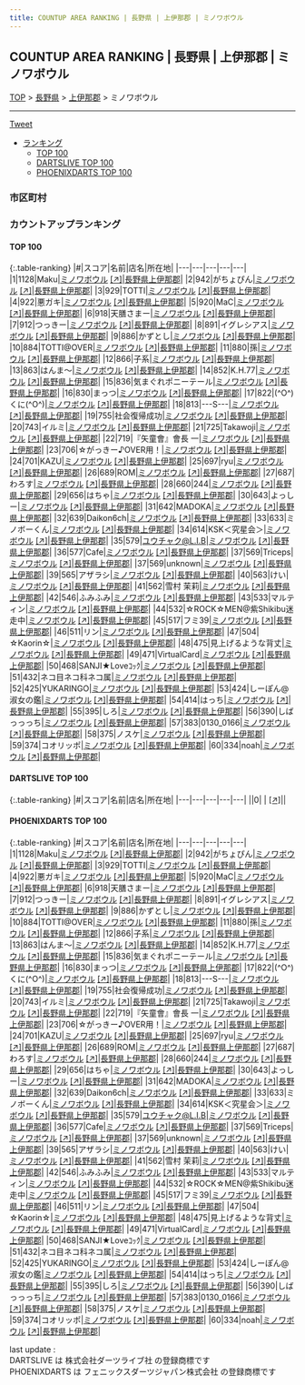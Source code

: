 ```yaml
---
title: COUNTUP AREA RANKING | 長野県 | 上伊那郡 | ミノワボウル
---
```

## COUNTUP AREA RANKING | 長野県 | 上伊那郡 | ミノワボウル

[TOP](/darts/rank/) > [長野県](/darts/rank/長野県/) > [上伊那郡](/darts/rank/長野県/上伊那郡/) > ミノワボウル

___

<a href="https://twitter.com/share?ref_src=twsrc%5Etfw" data-text="COUNTUP AREA RANKING | 長野県上伊那郡ミノワボウル" class="twitter-share-button" data-hashtags="DARTSLIVE,PHOENIXDARTS,darts,ダーツ" data-show-count="false">Tweet</a>

* [ランキング](#カウントアップランキング)
    * [TOP 100](#top-100)
    * [DARTSLIVE TOP 100](#dartslive-top-100)
    * [PHOENIXDARTS TOP 100](#phoenixdarts-top-100)

### 市区町村

<ul>

</ul>

### カウントアップランキング

#### TOP 100



{:.table-ranking}
|#|スコア|名前|店名|所在地|
|---|---|---|---|---|
|1|1128|<span class="rank-name-pd">Maku</span>|<a href="/darts/rank/shops/89566.html">ミノワボウル</a> <a href="https://vs.phoenixdarts.com/jp/shop/shopDetailInfo/s_89566?s_seq=89566">[↗]</a>|<a href="/darts/rank/長野県/上伊那郡">長野県上伊那郡</a>|
|2|942|<span class="rank-name-pd">がちょぴん</span>|<a href="/darts/rank/shops/89566.html">ミノワボウル</a> <a href="https://vs.phoenixdarts.com/jp/shop/shopDetailInfo/s_89566?s_seq=89566">[↗]</a>|<a href="/darts/rank/長野県/上伊那郡">長野県上伊那郡</a>|
|3|929|<span class="rank-name-pd">TOTTI</span>|<a href="/darts/rank/shops/89566.html">ミノワボウル</a> <a href="https://vs.phoenixdarts.com/jp/shop/shopDetailInfo/s_89566?s_seq=89566">[↗]</a>|<a href="/darts/rank/長野県/上伊那郡">長野県上伊那郡</a>|
|4|922|<span class="rank-name-pd">悪ガキ</span>|<a href="/darts/rank/shops/89566.html">ミノワボウル</a> <a href="https://vs.phoenixdarts.com/jp/shop/shopDetailInfo/s_89566?s_seq=89566">[↗]</a>|<a href="/darts/rank/長野県/上伊那郡">長野県上伊那郡</a>|
|5|920|<span class="rank-name-pd">MaC</span>|<a href="/darts/rank/shops/89566.html">ミノワボウル</a> <a href="https://vs.phoenixdarts.com/jp/shop/shopDetailInfo/s_89566?s_seq=89566">[↗]</a>|<a href="/darts/rank/長野県/上伊那郡">長野県上伊那郡</a>|
|6|918|<span class="rank-name-pd">天膳さまー</span>|<a href="/darts/rank/shops/89566.html">ミノワボウル</a> <a href="https://vs.phoenixdarts.com/jp/shop/shopDetailInfo/s_89566?s_seq=89566">[↗]</a>|<a href="/darts/rank/長野県/上伊那郡">長野県上伊那郡</a>|
|7|912|<span class="rank-name-pd">つっきー</span>|<a href="/darts/rank/shops/89566.html">ミノワボウル</a> <a href="https://vs.phoenixdarts.com/jp/shop/shopDetailInfo/s_89566?s_seq=89566">[↗]</a>|<a href="/darts/rank/長野県/上伊那郡">長野県上伊那郡</a>|
|8|891|<span class="rank-name-pd">イグレシアス</span>|<a href="/darts/rank/shops/89566.html">ミノワボウル</a> <a href="https://vs.phoenixdarts.com/jp/shop/shopDetailInfo/s_89566?s_seq=89566">[↗]</a>|<a href="/darts/rank/長野県/上伊那郡">長野県上伊那郡</a>|
|9|886|<span class="rank-name-pd">かずとし</span>|<a href="/darts/rank/shops/89566.html">ミノワボウル</a> <a href="https://vs.phoenixdarts.com/jp/shop/shopDetailInfo/s_89566?s_seq=89566">[↗]</a>|<a href="/darts/rank/長野県/上伊那郡">長野県上伊那郡</a>|
|10|884|<span class="rank-name-pd">TOTTI@OVER</span>|<a href="/darts/rank/shops/89566.html">ミノワボウル</a> <a href="https://vs.phoenixdarts.com/jp/shop/shopDetailInfo/s_89566?s_seq=89566">[↗]</a>|<a href="/darts/rank/長野県/上伊那郡">長野県上伊那郡</a>|
|11|880|<span class="rank-name-pd">孫</span>|<a href="/darts/rank/shops/89566.html">ミノワボウル</a> <a href="https://vs.phoenixdarts.com/jp/shop/shopDetailInfo/s_89566?s_seq=89566">[↗]</a>|<a href="/darts/rank/長野県/上伊那郡">長野県上伊那郡</a>|
|12|866|<span class="rank-name-pd">子系</span>|<a href="/darts/rank/shops/89566.html">ミノワボウル</a> <a href="https://vs.phoenixdarts.com/jp/shop/shopDetailInfo/s_89566?s_seq=89566">[↗]</a>|<a href="/darts/rank/長野県/上伊那郡">長野県上伊那郡</a>|
|13|863|<span class="rank-name-pd">はんま～</span>|<a href="/darts/rank/shops/89566.html">ミノワボウル</a> <a href="https://vs.phoenixdarts.com/jp/shop/shopDetailInfo/s_89566?s_seq=89566">[↗]</a>|<a href="/darts/rank/長野県/上伊那郡">長野県上伊那郡</a>|
|14|852|<span class="rank-name-pd">K.H.77</span>|<a href="/darts/rank/shops/89566.html">ミノワボウル</a> <a href="https://vs.phoenixdarts.com/jp/shop/shopDetailInfo/s_89566?s_seq=89566">[↗]</a>|<a href="/darts/rank/長野県/上伊那郡">長野県上伊那郡</a>|
|15|836|<span class="rank-name-pd">気まぐれポニーテール</span>|<a href="/darts/rank/shops/89566.html">ミノワボウル</a> <a href="https://vs.phoenixdarts.com/jp/shop/shopDetailInfo/s_89566?s_seq=89566">[↗]</a>|<a href="/darts/rank/長野県/上伊那郡">長野県上伊那郡</a>|
|16|830|<span class="rank-name-pd">まっつ</span>|<a href="/darts/rank/shops/89566.html">ミノワボウル</a> <a href="https://vs.phoenixdarts.com/jp/shop/shopDetailInfo/s_89566?s_seq=89566">[↗]</a>|<a href="/darts/rank/長野県/上伊那郡">長野県上伊那郡</a>|
|17|822|<span class="rank-name-pd">(^O^)くに(^O^)</span>|<a href="/darts/rank/shops/89566.html">ミノワボウル</a> <a href="https://vs.phoenixdarts.com/jp/shop/shopDetailInfo/s_89566?s_seq=89566">[↗]</a>|<a href="/darts/rank/長野県/上伊那郡">長野県上伊那郡</a>|
|18|813|<span class="rank-name-pd">---S---</span>|<a href="/darts/rank/shops/89566.html">ミノワボウル</a> <a href="https://vs.phoenixdarts.com/jp/shop/shopDetailInfo/s_89566?s_seq=89566">[↗]</a>|<a href="/darts/rank/長野県/上伊那郡">長野県上伊那郡</a>|
|19|755|<span class="rank-name-pd">社会復帰成功</span>|<a href="/darts/rank/shops/89566.html">ミノワボウル</a> <a href="https://vs.phoenixdarts.com/jp/shop/shopDetailInfo/s_89566?s_seq=89566">[↗]</a>|<a href="/darts/rank/長野県/上伊那郡">長野県上伊那郡</a>|
|20|743|<span class="rank-name-pd">イルミ</span>|<a href="/darts/rank/shops/89566.html">ミノワボウル</a> <a href="https://vs.phoenixdarts.com/jp/shop/shopDetailInfo/s_89566?s_seq=89566">[↗]</a>|<a href="/darts/rank/長野県/上伊那郡">長野県上伊那郡</a>|
|21|725|<span class="rank-name-pd">Takawoji</span>|<a href="/darts/rank/shops/89566.html">ミノワボウル</a> <a href="https://vs.phoenixdarts.com/jp/shop/shopDetailInfo/s_89566?s_seq=89566">[↗]</a>|<a href="/darts/rank/長野県/上伊那郡">長野県上伊那郡</a>|
|22|719|<span class="rank-name-pd">『矢童會』會長  一</span>|<a href="/darts/rank/shops/89566.html">ミノワボウル</a> <a href="https://vs.phoenixdarts.com/jp/shop/shopDetailInfo/s_89566?s_seq=89566">[↗]</a>|<a href="/darts/rank/長野県/上伊那郡">長野県上伊那郡</a>|
|23|706|<span class="rank-name-pd">☆がっきー♪OVER用！</span>|<a href="/darts/rank/shops/89566.html">ミノワボウル</a> <a href="https://vs.phoenixdarts.com/jp/shop/shopDetailInfo/s_89566?s_seq=89566">[↗]</a>|<a href="/darts/rank/長野県/上伊那郡">長野県上伊那郡</a>|
|24|701|<span class="rank-name-pd">KAZU</span>|<a href="/darts/rank/shops/89566.html">ミノワボウル</a> <a href="https://vs.phoenixdarts.com/jp/shop/shopDetailInfo/s_89566?s_seq=89566">[↗]</a>|<a href="/darts/rank/長野県/上伊那郡">長野県上伊那郡</a>|
|25|697|<span class="rank-name-pd">ryu</span>|<a href="/darts/rank/shops/89566.html">ミノワボウル</a> <a href="https://vs.phoenixdarts.com/jp/shop/shopDetailInfo/s_89566?s_seq=89566">[↗]</a>|<a href="/darts/rank/長野県/上伊那郡">長野県上伊那郡</a>|
|26|689|<span class="rank-name-pd">ROM</span>|<a href="/darts/rank/shops/89566.html">ミノワボウル</a> <a href="https://vs.phoenixdarts.com/jp/shop/shopDetailInfo/s_89566?s_seq=89566">[↗]</a>|<a href="/darts/rank/長野県/上伊那郡">長野県上伊那郡</a>|
|27|687|<span class="rank-name-pd">わろす</span>|<a href="/darts/rank/shops/89566.html">ミノワボウル</a> <a href="https://vs.phoenixdarts.com/jp/shop/shopDetailInfo/s_89566?s_seq=89566">[↗]</a>|<a href="/darts/rank/長野県/上伊那郡">長野県上伊那郡</a>|
|28|660|<span class="rank-name-pd">244</span>|<a href="/darts/rank/shops/89566.html">ミノワボウル</a> <a href="https://vs.phoenixdarts.com/jp/shop/shopDetailInfo/s_89566?s_seq=89566">[↗]</a>|<a href="/darts/rank/長野県/上伊那郡">長野県上伊那郡</a>|
|29|656|<span class="rank-name-pd">はちゃ</span>|<a href="/darts/rank/shops/89566.html">ミノワボウル</a> <a href="https://vs.phoenixdarts.com/jp/shop/shopDetailInfo/s_89566?s_seq=89566">[↗]</a>|<a href="/darts/rank/長野県/上伊那郡">長野県上伊那郡</a>|
|30|643|<span class="rank-name-pd">よっしー</span>|<a href="/darts/rank/shops/89566.html">ミノワボウル</a> <a href="https://vs.phoenixdarts.com/jp/shop/shopDetailInfo/s_89566?s_seq=89566">[↗]</a>|<a href="/darts/rank/長野県/上伊那郡">長野県上伊那郡</a>|
|31|642|<span class="rank-name-pd">MADOKA</span>|<a href="/darts/rank/shops/89566.html">ミノワボウル</a> <a href="https://vs.phoenixdarts.com/jp/shop/shopDetailInfo/s_89566?s_seq=89566">[↗]</a>|<a href="/darts/rank/長野県/上伊那郡">長野県上伊那郡</a>|
|32|639|<span class="rank-name-pd">Daikon6ch</span>|<a href="/darts/rank/shops/89566.html">ミノワボウル</a> <a href="https://vs.phoenixdarts.com/jp/shop/shopDetailInfo/s_89566?s_seq=89566">[↗]</a>|<a href="/darts/rank/長野県/上伊那郡">長野県上伊那郡</a>|
|33|633|<span class="rank-name-pd">ミノボーくん</span>|<a href="/darts/rank/shops/89566.html">ミノワボウル</a> <a href="https://vs.phoenixdarts.com/jp/shop/shopDetailInfo/s_89566?s_seq=89566">[↗]</a>|<a href="/darts/rank/長野県/上伊那郡">長野県上伊那郡</a>|
|34|614|<span class="rank-name-pd">KSK＜究星会＞</span>|<a href="/darts/rank/shops/89566.html">ミノワボウル</a> <a href="https://vs.phoenixdarts.com/jp/shop/shopDetailInfo/s_89566?s_seq=89566">[↗]</a>|<a href="/darts/rank/長野県/上伊那郡">長野県上伊那郡</a>|
|35|579|<span class="rank-name-pd">ユウチャク@L.I.B</span>|<a href="/darts/rank/shops/89566.html">ミノワボウル</a> <a href="https://vs.phoenixdarts.com/jp/shop/shopDetailInfo/s_89566?s_seq=89566">[↗]</a>|<a href="/darts/rank/長野県/上伊那郡">長野県上伊那郡</a>|
|36|577|<span class="rank-name-pd">Cafe</span>|<a href="/darts/rank/shops/89566.html">ミノワボウル</a> <a href="https://vs.phoenixdarts.com/jp/shop/shopDetailInfo/s_89566?s_seq=89566">[↗]</a>|<a href="/darts/rank/長野県/上伊那郡">長野県上伊那郡</a>|
|37|569|<span class="rank-name-pd">Triceps</span>|<a href="/darts/rank/shops/89566.html">ミノワボウル</a> <a href="https://vs.phoenixdarts.com/jp/shop/shopDetailInfo/s_89566?s_seq=89566">[↗]</a>|<a href="/darts/rank/長野県/上伊那郡">長野県上伊那郡</a>|
|37|569|<span class="rank-name-pd">unknown</span>|<a href="/darts/rank/shops/89566.html">ミノワボウル</a> <a href="https://vs.phoenixdarts.com/jp/shop/shopDetailInfo/s_89566?s_seq=89566">[↗]</a>|<a href="/darts/rank/長野県/上伊那郡">長野県上伊那郡</a>|
|39|565|<span class="rank-name-pd">アザラシ</span>|<a href="/darts/rank/shops/89566.html">ミノワボウル</a> <a href="https://vs.phoenixdarts.com/jp/shop/shopDetailInfo/s_89566?s_seq=89566">[↗]</a>|<a href="/darts/rank/長野県/上伊那郡">長野県上伊那郡</a>|
|40|563|<span class="rank-name-pd">けい</span>|<a href="/darts/rank/shops/89566.html">ミノワボウル</a> <a href="https://vs.phoenixdarts.com/jp/shop/shopDetailInfo/s_89566?s_seq=89566">[↗]</a>|<a href="/darts/rank/長野県/上伊那郡">長野県上伊那郡</a>|
|41|562|<span class="rank-name-pd">雪村 茉莉</span>|<a href="/darts/rank/shops/89566.html">ミノワボウル</a> <a href="https://vs.phoenixdarts.com/jp/shop/shopDetailInfo/s_89566?s_seq=89566">[↗]</a>|<a href="/darts/rank/長野県/上伊那郡">長野県上伊那郡</a>|
|42|546|<span class="rank-name-pd">ふみふみ</span>|<a href="/darts/rank/shops/89566.html">ミノワボウル</a> <a href="https://vs.phoenixdarts.com/jp/shop/shopDetailInfo/s_89566?s_seq=89566">[↗]</a>|<a href="/darts/rank/長野県/上伊那郡">長野県上伊那郡</a>|
|43|533|<span class="rank-name-pd">マルティン</span>|<a href="/darts/rank/shops/89566.html">ミノワボウル</a> <a href="https://vs.phoenixdarts.com/jp/shop/shopDetailInfo/s_89566?s_seq=89566">[↗]</a>|<a href="/darts/rank/長野県/上伊那郡">長野県上伊那郡</a>|
|44|532|<span class="rank-name-pd">☆ROCK☆MEN@紫Shikibu迷走中</span>|<a href="/darts/rank/shops/89566.html">ミノワボウル</a> <a href="https://vs.phoenixdarts.com/jp/shop/shopDetailInfo/s_89566?s_seq=89566">[↗]</a>|<a href="/darts/rank/長野県/上伊那郡">長野県上伊那郡</a>|
|45|517|<span class="rank-name-pd">フミ39</span>|<a href="/darts/rank/shops/89566.html">ミノワボウル</a> <a href="https://vs.phoenixdarts.com/jp/shop/shopDetailInfo/s_89566?s_seq=89566">[↗]</a>|<a href="/darts/rank/長野県/上伊那郡">長野県上伊那郡</a>|
|46|511|<span class="rank-name-pd">リン</span>|<a href="/darts/rank/shops/89566.html">ミノワボウル</a> <a href="https://vs.phoenixdarts.com/jp/shop/shopDetailInfo/s_89566?s_seq=89566">[↗]</a>|<a href="/darts/rank/長野県/上伊那郡">長野県上伊那郡</a>|
|47|504|<span class="rank-name-pd">☆Kaorin☆</span>|<a href="/darts/rank/shops/89566.html">ミノワボウル</a> <a href="https://vs.phoenixdarts.com/jp/shop/shopDetailInfo/s_89566?s_seq=89566">[↗]</a>|<a href="/darts/rank/長野県/上伊那郡">長野県上伊那郡</a>|
|48|475|<span class="rank-name-pd">見上げるような背丈</span>|<a href="/darts/rank/shops/89566.html">ミノワボウル</a> <a href="https://vs.phoenixdarts.com/jp/shop/shopDetailInfo/s_89566?s_seq=89566">[↗]</a>|<a href="/darts/rank/長野県/上伊那郡">長野県上伊那郡</a>|
|49|471|<span class="rank-name-pd">VirtualCard</span>|<a href="/darts/rank/shops/89566.html">ミノワボウル</a> <a href="https://vs.phoenixdarts.com/jp/shop/shopDetailInfo/s_89566?s_seq=89566">[↗]</a>|<a href="/darts/rank/長野県/上伊那郡">長野県上伊那郡</a>|
|50|468|<span class="rank-name-pd">SANJI★Loveｺｯｸ</span>|<a href="/darts/rank/shops/89566.html">ミノワボウル</a> <a href="https://vs.phoenixdarts.com/jp/shop/shopDetailInfo/s_89566?s_seq=89566">[↗]</a>|<a href="/darts/rank/長野県/上伊那郡">長野県上伊那郡</a>|
|51|432|<span class="rank-name-pd">ネコ目ネコ科ネコ属</span>|<a href="/darts/rank/shops/89566.html">ミノワボウル</a> <a href="https://vs.phoenixdarts.com/jp/shop/shopDetailInfo/s_89566?s_seq=89566">[↗]</a>|<a href="/darts/rank/長野県/上伊那郡">長野県上伊那郡</a>|
|52|425|<span class="rank-name-pd">YUKARINGO</span>|<a href="/darts/rank/shops/89566.html">ミノワボウル</a> <a href="https://vs.phoenixdarts.com/jp/shop/shopDetailInfo/s_89566?s_seq=89566">[↗]</a>|<a href="/darts/rank/長野県/上伊那郡">長野県上伊那郡</a>|
|53|424|<span class="rank-name-pd">しーぽん@淑女の鑑</span>|<a href="/darts/rank/shops/89566.html">ミノワボウル</a> <a href="https://vs.phoenixdarts.com/jp/shop/shopDetailInfo/s_89566?s_seq=89566">[↗]</a>|<a href="/darts/rank/長野県/上伊那郡">長野県上伊那郡</a>|
|54|414|<span class="rank-name-pd">はっち</span>|<a href="/darts/rank/shops/89566.html">ミノワボウル</a> <a href="https://vs.phoenixdarts.com/jp/shop/shopDetailInfo/s_89566?s_seq=89566">[↗]</a>|<a href="/darts/rank/長野県/上伊那郡">長野県上伊那郡</a>|
|55|395|<span class="rank-name-pd">しろ</span>|<a href="/darts/rank/shops/89566.html">ミノワボウル</a> <a href="https://vs.phoenixdarts.com/jp/shop/shopDetailInfo/s_89566?s_seq=89566">[↗]</a>|<a href="/darts/rank/長野県/上伊那郡">長野県上伊那郡</a>|
|56|390|<span class="rank-name-pd">しばっっっち</span>|<a href="/darts/rank/shops/89566.html">ミノワボウル</a> <a href="https://vs.phoenixdarts.com/jp/shop/shopDetailInfo/s_89566?s_seq=89566">[↗]</a>|<a href="/darts/rank/長野県/上伊那郡">長野県上伊那郡</a>|
|57|383|<span class="rank-name-pd">0130_0166</span>|<a href="/darts/rank/shops/89566.html">ミノワボウル</a> <a href="https://vs.phoenixdarts.com/jp/shop/shopDetailInfo/s_89566?s_seq=89566">[↗]</a>|<a href="/darts/rank/長野県/上伊那郡">長野県上伊那郡</a>|
|58|375|<span class="rank-name-pd">ノスケ</span>|<a href="/darts/rank/shops/89566.html">ミノワボウル</a> <a href="https://vs.phoenixdarts.com/jp/shop/shopDetailInfo/s_89566?s_seq=89566">[↗]</a>|<a href="/darts/rank/長野県/上伊那郡">長野県上伊那郡</a>|
|59|374|<span class="rank-name-pd">コオリッポ</span>|<a href="/darts/rank/shops/89566.html">ミノワボウル</a> <a href="https://vs.phoenixdarts.com/jp/shop/shopDetailInfo/s_89566?s_seq=89566">[↗]</a>|<a href="/darts/rank/長野県/上伊那郡">長野県上伊那郡</a>|
|60|334|<span class="rank-name-pd">noah</span>|<a href="/darts/rank/shops/89566.html">ミノワボウル</a> <a href="https://vs.phoenixdarts.com/jp/shop/shopDetailInfo/s_89566?s_seq=89566">[↗]</a>|<a href="/darts/rank/長野県/上伊那郡">長野県上伊那郡</a>|


#### DARTSLIVE TOP 100



{:.table-ranking}
|#|スコア|名前|店名|所在地|
|---|---|---|---|---|
||0|<span class="rank-name-dl"> </span>|<a href="/darts/rank/shops/.html"></a> <a href="">[↗]</a>|<a href="/darts/rank//"></a>|


#### PHOENIXDARTS TOP 100



{:.table-ranking}
|#|スコア|名前|店名|所在地|
|---|---|---|---|---|
|1|1128|<span class="rank-name-pd">Maku</span>|<a href="/darts/rank/shops/89566.html">ミノワボウル</a> <a href="https://vs.phoenixdarts.com/jp/shop/shopDetailInfo/s_89566?s_seq=89566">[↗]</a>|<a href="/darts/rank/長野県/上伊那郡">長野県上伊那郡</a>|
|2|942|<span class="rank-name-pd">がちょぴん</span>|<a href="/darts/rank/shops/89566.html">ミノワボウル</a> <a href="https://vs.phoenixdarts.com/jp/shop/shopDetailInfo/s_89566?s_seq=89566">[↗]</a>|<a href="/darts/rank/長野県/上伊那郡">長野県上伊那郡</a>|
|3|929|<span class="rank-name-pd">TOTTI</span>|<a href="/darts/rank/shops/89566.html">ミノワボウル</a> <a href="https://vs.phoenixdarts.com/jp/shop/shopDetailInfo/s_89566?s_seq=89566">[↗]</a>|<a href="/darts/rank/長野県/上伊那郡">長野県上伊那郡</a>|
|4|922|<span class="rank-name-pd">悪ガキ</span>|<a href="/darts/rank/shops/89566.html">ミノワボウル</a> <a href="https://vs.phoenixdarts.com/jp/shop/shopDetailInfo/s_89566?s_seq=89566">[↗]</a>|<a href="/darts/rank/長野県/上伊那郡">長野県上伊那郡</a>|
|5|920|<span class="rank-name-pd">MaC</span>|<a href="/darts/rank/shops/89566.html">ミノワボウル</a> <a href="https://vs.phoenixdarts.com/jp/shop/shopDetailInfo/s_89566?s_seq=89566">[↗]</a>|<a href="/darts/rank/長野県/上伊那郡">長野県上伊那郡</a>|
|6|918|<span class="rank-name-pd">天膳さまー</span>|<a href="/darts/rank/shops/89566.html">ミノワボウル</a> <a href="https://vs.phoenixdarts.com/jp/shop/shopDetailInfo/s_89566?s_seq=89566">[↗]</a>|<a href="/darts/rank/長野県/上伊那郡">長野県上伊那郡</a>|
|7|912|<span class="rank-name-pd">つっきー</span>|<a href="/darts/rank/shops/89566.html">ミノワボウル</a> <a href="https://vs.phoenixdarts.com/jp/shop/shopDetailInfo/s_89566?s_seq=89566">[↗]</a>|<a href="/darts/rank/長野県/上伊那郡">長野県上伊那郡</a>|
|8|891|<span class="rank-name-pd">イグレシアス</span>|<a href="/darts/rank/shops/89566.html">ミノワボウル</a> <a href="https://vs.phoenixdarts.com/jp/shop/shopDetailInfo/s_89566?s_seq=89566">[↗]</a>|<a href="/darts/rank/長野県/上伊那郡">長野県上伊那郡</a>|
|9|886|<span class="rank-name-pd">かずとし</span>|<a href="/darts/rank/shops/89566.html">ミノワボウル</a> <a href="https://vs.phoenixdarts.com/jp/shop/shopDetailInfo/s_89566?s_seq=89566">[↗]</a>|<a href="/darts/rank/長野県/上伊那郡">長野県上伊那郡</a>|
|10|884|<span class="rank-name-pd">TOTTI@OVER</span>|<a href="/darts/rank/shops/89566.html">ミノワボウル</a> <a href="https://vs.phoenixdarts.com/jp/shop/shopDetailInfo/s_89566?s_seq=89566">[↗]</a>|<a href="/darts/rank/長野県/上伊那郡">長野県上伊那郡</a>|
|11|880|<span class="rank-name-pd">孫</span>|<a href="/darts/rank/shops/89566.html">ミノワボウル</a> <a href="https://vs.phoenixdarts.com/jp/shop/shopDetailInfo/s_89566?s_seq=89566">[↗]</a>|<a href="/darts/rank/長野県/上伊那郡">長野県上伊那郡</a>|
|12|866|<span class="rank-name-pd">子系</span>|<a href="/darts/rank/shops/89566.html">ミノワボウル</a> <a href="https://vs.phoenixdarts.com/jp/shop/shopDetailInfo/s_89566?s_seq=89566">[↗]</a>|<a href="/darts/rank/長野県/上伊那郡">長野県上伊那郡</a>|
|13|863|<span class="rank-name-pd">はんま～</span>|<a href="/darts/rank/shops/89566.html">ミノワボウル</a> <a href="https://vs.phoenixdarts.com/jp/shop/shopDetailInfo/s_89566?s_seq=89566">[↗]</a>|<a href="/darts/rank/長野県/上伊那郡">長野県上伊那郡</a>|
|14|852|<span class="rank-name-pd">K.H.77</span>|<a href="/darts/rank/shops/89566.html">ミノワボウル</a> <a href="https://vs.phoenixdarts.com/jp/shop/shopDetailInfo/s_89566?s_seq=89566">[↗]</a>|<a href="/darts/rank/長野県/上伊那郡">長野県上伊那郡</a>|
|15|836|<span class="rank-name-pd">気まぐれポニーテール</span>|<a href="/darts/rank/shops/89566.html">ミノワボウル</a> <a href="https://vs.phoenixdarts.com/jp/shop/shopDetailInfo/s_89566?s_seq=89566">[↗]</a>|<a href="/darts/rank/長野県/上伊那郡">長野県上伊那郡</a>|
|16|830|<span class="rank-name-pd">まっつ</span>|<a href="/darts/rank/shops/89566.html">ミノワボウル</a> <a href="https://vs.phoenixdarts.com/jp/shop/shopDetailInfo/s_89566?s_seq=89566">[↗]</a>|<a href="/darts/rank/長野県/上伊那郡">長野県上伊那郡</a>|
|17|822|<span class="rank-name-pd">(^O^)くに(^O^)</span>|<a href="/darts/rank/shops/89566.html">ミノワボウル</a> <a href="https://vs.phoenixdarts.com/jp/shop/shopDetailInfo/s_89566?s_seq=89566">[↗]</a>|<a href="/darts/rank/長野県/上伊那郡">長野県上伊那郡</a>|
|18|813|<span class="rank-name-pd">---S---</span>|<a href="/darts/rank/shops/89566.html">ミノワボウル</a> <a href="https://vs.phoenixdarts.com/jp/shop/shopDetailInfo/s_89566?s_seq=89566">[↗]</a>|<a href="/darts/rank/長野県/上伊那郡">長野県上伊那郡</a>|
|19|755|<span class="rank-name-pd">社会復帰成功</span>|<a href="/darts/rank/shops/89566.html">ミノワボウル</a> <a href="https://vs.phoenixdarts.com/jp/shop/shopDetailInfo/s_89566?s_seq=89566">[↗]</a>|<a href="/darts/rank/長野県/上伊那郡">長野県上伊那郡</a>|
|20|743|<span class="rank-name-pd">イルミ</span>|<a href="/darts/rank/shops/89566.html">ミノワボウル</a> <a href="https://vs.phoenixdarts.com/jp/shop/shopDetailInfo/s_89566?s_seq=89566">[↗]</a>|<a href="/darts/rank/長野県/上伊那郡">長野県上伊那郡</a>|
|21|725|<span class="rank-name-pd">Takawoji</span>|<a href="/darts/rank/shops/89566.html">ミノワボウル</a> <a href="https://vs.phoenixdarts.com/jp/shop/shopDetailInfo/s_89566?s_seq=89566">[↗]</a>|<a href="/darts/rank/長野県/上伊那郡">長野県上伊那郡</a>|
|22|719|<span class="rank-name-pd">『矢童會』會長  一</span>|<a href="/darts/rank/shops/89566.html">ミノワボウル</a> <a href="https://vs.phoenixdarts.com/jp/shop/shopDetailInfo/s_89566?s_seq=89566">[↗]</a>|<a href="/darts/rank/長野県/上伊那郡">長野県上伊那郡</a>|
|23|706|<span class="rank-name-pd">☆がっきー♪OVER用！</span>|<a href="/darts/rank/shops/89566.html">ミノワボウル</a> <a href="https://vs.phoenixdarts.com/jp/shop/shopDetailInfo/s_89566?s_seq=89566">[↗]</a>|<a href="/darts/rank/長野県/上伊那郡">長野県上伊那郡</a>|
|24|701|<span class="rank-name-pd">KAZU</span>|<a href="/darts/rank/shops/89566.html">ミノワボウル</a> <a href="https://vs.phoenixdarts.com/jp/shop/shopDetailInfo/s_89566?s_seq=89566">[↗]</a>|<a href="/darts/rank/長野県/上伊那郡">長野県上伊那郡</a>|
|25|697|<span class="rank-name-pd">ryu</span>|<a href="/darts/rank/shops/89566.html">ミノワボウル</a> <a href="https://vs.phoenixdarts.com/jp/shop/shopDetailInfo/s_89566?s_seq=89566">[↗]</a>|<a href="/darts/rank/長野県/上伊那郡">長野県上伊那郡</a>|
|26|689|<span class="rank-name-pd">ROM</span>|<a href="/darts/rank/shops/89566.html">ミノワボウル</a> <a href="https://vs.phoenixdarts.com/jp/shop/shopDetailInfo/s_89566?s_seq=89566">[↗]</a>|<a href="/darts/rank/長野県/上伊那郡">長野県上伊那郡</a>|
|27|687|<span class="rank-name-pd">わろす</span>|<a href="/darts/rank/shops/89566.html">ミノワボウル</a> <a href="https://vs.phoenixdarts.com/jp/shop/shopDetailInfo/s_89566?s_seq=89566">[↗]</a>|<a href="/darts/rank/長野県/上伊那郡">長野県上伊那郡</a>|
|28|660|<span class="rank-name-pd">244</span>|<a href="/darts/rank/shops/89566.html">ミノワボウル</a> <a href="https://vs.phoenixdarts.com/jp/shop/shopDetailInfo/s_89566?s_seq=89566">[↗]</a>|<a href="/darts/rank/長野県/上伊那郡">長野県上伊那郡</a>|
|29|656|<span class="rank-name-pd">はちゃ</span>|<a href="/darts/rank/shops/89566.html">ミノワボウル</a> <a href="https://vs.phoenixdarts.com/jp/shop/shopDetailInfo/s_89566?s_seq=89566">[↗]</a>|<a href="/darts/rank/長野県/上伊那郡">長野県上伊那郡</a>|
|30|643|<span class="rank-name-pd">よっしー</span>|<a href="/darts/rank/shops/89566.html">ミノワボウル</a> <a href="https://vs.phoenixdarts.com/jp/shop/shopDetailInfo/s_89566?s_seq=89566">[↗]</a>|<a href="/darts/rank/長野県/上伊那郡">長野県上伊那郡</a>|
|31|642|<span class="rank-name-pd">MADOKA</span>|<a href="/darts/rank/shops/89566.html">ミノワボウル</a> <a href="https://vs.phoenixdarts.com/jp/shop/shopDetailInfo/s_89566?s_seq=89566">[↗]</a>|<a href="/darts/rank/長野県/上伊那郡">長野県上伊那郡</a>|
|32|639|<span class="rank-name-pd">Daikon6ch</span>|<a href="/darts/rank/shops/89566.html">ミノワボウル</a> <a href="https://vs.phoenixdarts.com/jp/shop/shopDetailInfo/s_89566?s_seq=89566">[↗]</a>|<a href="/darts/rank/長野県/上伊那郡">長野県上伊那郡</a>|
|33|633|<span class="rank-name-pd">ミノボーくん</span>|<a href="/darts/rank/shops/89566.html">ミノワボウル</a> <a href="https://vs.phoenixdarts.com/jp/shop/shopDetailInfo/s_89566?s_seq=89566">[↗]</a>|<a href="/darts/rank/長野県/上伊那郡">長野県上伊那郡</a>|
|34|614|<span class="rank-name-pd">KSK＜究星会＞</span>|<a href="/darts/rank/shops/89566.html">ミノワボウル</a> <a href="https://vs.phoenixdarts.com/jp/shop/shopDetailInfo/s_89566?s_seq=89566">[↗]</a>|<a href="/darts/rank/長野県/上伊那郡">長野県上伊那郡</a>|
|35|579|<span class="rank-name-pd">ユウチャク@L.I.B</span>|<a href="/darts/rank/shops/89566.html">ミノワボウル</a> <a href="https://vs.phoenixdarts.com/jp/shop/shopDetailInfo/s_89566?s_seq=89566">[↗]</a>|<a href="/darts/rank/長野県/上伊那郡">長野県上伊那郡</a>|
|36|577|<span class="rank-name-pd">Cafe</span>|<a href="/darts/rank/shops/89566.html">ミノワボウル</a> <a href="https://vs.phoenixdarts.com/jp/shop/shopDetailInfo/s_89566?s_seq=89566">[↗]</a>|<a href="/darts/rank/長野県/上伊那郡">長野県上伊那郡</a>|
|37|569|<span class="rank-name-pd">Triceps</span>|<a href="/darts/rank/shops/89566.html">ミノワボウル</a> <a href="https://vs.phoenixdarts.com/jp/shop/shopDetailInfo/s_89566?s_seq=89566">[↗]</a>|<a href="/darts/rank/長野県/上伊那郡">長野県上伊那郡</a>|
|37|569|<span class="rank-name-pd">unknown</span>|<a href="/darts/rank/shops/89566.html">ミノワボウル</a> <a href="https://vs.phoenixdarts.com/jp/shop/shopDetailInfo/s_89566?s_seq=89566">[↗]</a>|<a href="/darts/rank/長野県/上伊那郡">長野県上伊那郡</a>|
|39|565|<span class="rank-name-pd">アザラシ</span>|<a href="/darts/rank/shops/89566.html">ミノワボウル</a> <a href="https://vs.phoenixdarts.com/jp/shop/shopDetailInfo/s_89566?s_seq=89566">[↗]</a>|<a href="/darts/rank/長野県/上伊那郡">長野県上伊那郡</a>|
|40|563|<span class="rank-name-pd">けい</span>|<a href="/darts/rank/shops/89566.html">ミノワボウル</a> <a href="https://vs.phoenixdarts.com/jp/shop/shopDetailInfo/s_89566?s_seq=89566">[↗]</a>|<a href="/darts/rank/長野県/上伊那郡">長野県上伊那郡</a>|
|41|562|<span class="rank-name-pd">雪村 茉莉</span>|<a href="/darts/rank/shops/89566.html">ミノワボウル</a> <a href="https://vs.phoenixdarts.com/jp/shop/shopDetailInfo/s_89566?s_seq=89566">[↗]</a>|<a href="/darts/rank/長野県/上伊那郡">長野県上伊那郡</a>|
|42|546|<span class="rank-name-pd">ふみふみ</span>|<a href="/darts/rank/shops/89566.html">ミノワボウル</a> <a href="https://vs.phoenixdarts.com/jp/shop/shopDetailInfo/s_89566?s_seq=89566">[↗]</a>|<a href="/darts/rank/長野県/上伊那郡">長野県上伊那郡</a>|
|43|533|<span class="rank-name-pd">マルティン</span>|<a href="/darts/rank/shops/89566.html">ミノワボウル</a> <a href="https://vs.phoenixdarts.com/jp/shop/shopDetailInfo/s_89566?s_seq=89566">[↗]</a>|<a href="/darts/rank/長野県/上伊那郡">長野県上伊那郡</a>|
|44|532|<span class="rank-name-pd">☆ROCK☆MEN@紫Shikibu迷走中</span>|<a href="/darts/rank/shops/89566.html">ミノワボウル</a> <a href="https://vs.phoenixdarts.com/jp/shop/shopDetailInfo/s_89566?s_seq=89566">[↗]</a>|<a href="/darts/rank/長野県/上伊那郡">長野県上伊那郡</a>|
|45|517|<span class="rank-name-pd">フミ39</span>|<a href="/darts/rank/shops/89566.html">ミノワボウル</a> <a href="https://vs.phoenixdarts.com/jp/shop/shopDetailInfo/s_89566?s_seq=89566">[↗]</a>|<a href="/darts/rank/長野県/上伊那郡">長野県上伊那郡</a>|
|46|511|<span class="rank-name-pd">リン</span>|<a href="/darts/rank/shops/89566.html">ミノワボウル</a> <a href="https://vs.phoenixdarts.com/jp/shop/shopDetailInfo/s_89566?s_seq=89566">[↗]</a>|<a href="/darts/rank/長野県/上伊那郡">長野県上伊那郡</a>|
|47|504|<span class="rank-name-pd">☆Kaorin☆</span>|<a href="/darts/rank/shops/89566.html">ミノワボウル</a> <a href="https://vs.phoenixdarts.com/jp/shop/shopDetailInfo/s_89566?s_seq=89566">[↗]</a>|<a href="/darts/rank/長野県/上伊那郡">長野県上伊那郡</a>|
|48|475|<span class="rank-name-pd">見上げるような背丈</span>|<a href="/darts/rank/shops/89566.html">ミノワボウル</a> <a href="https://vs.phoenixdarts.com/jp/shop/shopDetailInfo/s_89566?s_seq=89566">[↗]</a>|<a href="/darts/rank/長野県/上伊那郡">長野県上伊那郡</a>|
|49|471|<span class="rank-name-pd">VirtualCard</span>|<a href="/darts/rank/shops/89566.html">ミノワボウル</a> <a href="https://vs.phoenixdarts.com/jp/shop/shopDetailInfo/s_89566?s_seq=89566">[↗]</a>|<a href="/darts/rank/長野県/上伊那郡">長野県上伊那郡</a>|
|50|468|<span class="rank-name-pd">SANJI★Loveｺｯｸ</span>|<a href="/darts/rank/shops/89566.html">ミノワボウル</a> <a href="https://vs.phoenixdarts.com/jp/shop/shopDetailInfo/s_89566?s_seq=89566">[↗]</a>|<a href="/darts/rank/長野県/上伊那郡">長野県上伊那郡</a>|
|51|432|<span class="rank-name-pd">ネコ目ネコ科ネコ属</span>|<a href="/darts/rank/shops/89566.html">ミノワボウル</a> <a href="https://vs.phoenixdarts.com/jp/shop/shopDetailInfo/s_89566?s_seq=89566">[↗]</a>|<a href="/darts/rank/長野県/上伊那郡">長野県上伊那郡</a>|
|52|425|<span class="rank-name-pd">YUKARINGO</span>|<a href="/darts/rank/shops/89566.html">ミノワボウル</a> <a href="https://vs.phoenixdarts.com/jp/shop/shopDetailInfo/s_89566?s_seq=89566">[↗]</a>|<a href="/darts/rank/長野県/上伊那郡">長野県上伊那郡</a>|
|53|424|<span class="rank-name-pd">しーぽん@淑女の鑑</span>|<a href="/darts/rank/shops/89566.html">ミノワボウル</a> <a href="https://vs.phoenixdarts.com/jp/shop/shopDetailInfo/s_89566?s_seq=89566">[↗]</a>|<a href="/darts/rank/長野県/上伊那郡">長野県上伊那郡</a>|
|54|414|<span class="rank-name-pd">はっち</span>|<a href="/darts/rank/shops/89566.html">ミノワボウル</a> <a href="https://vs.phoenixdarts.com/jp/shop/shopDetailInfo/s_89566?s_seq=89566">[↗]</a>|<a href="/darts/rank/長野県/上伊那郡">長野県上伊那郡</a>|
|55|395|<span class="rank-name-pd">しろ</span>|<a href="/darts/rank/shops/89566.html">ミノワボウル</a> <a href="https://vs.phoenixdarts.com/jp/shop/shopDetailInfo/s_89566?s_seq=89566">[↗]</a>|<a href="/darts/rank/長野県/上伊那郡">長野県上伊那郡</a>|
|56|390|<span class="rank-name-pd">しばっっっち</span>|<a href="/darts/rank/shops/89566.html">ミノワボウル</a> <a href="https://vs.phoenixdarts.com/jp/shop/shopDetailInfo/s_89566?s_seq=89566">[↗]</a>|<a href="/darts/rank/長野県/上伊那郡">長野県上伊那郡</a>|
|57|383|<span class="rank-name-pd">0130_0166</span>|<a href="/darts/rank/shops/89566.html">ミノワボウル</a> <a href="https://vs.phoenixdarts.com/jp/shop/shopDetailInfo/s_89566?s_seq=89566">[↗]</a>|<a href="/darts/rank/長野県/上伊那郡">長野県上伊那郡</a>|
|58|375|<span class="rank-name-pd">ノスケ</span>|<a href="/darts/rank/shops/89566.html">ミノワボウル</a> <a href="https://vs.phoenixdarts.com/jp/shop/shopDetailInfo/s_89566?s_seq=89566">[↗]</a>|<a href="/darts/rank/長野県/上伊那郡">長野県上伊那郡</a>|
|59|374|<span class="rank-name-pd">コオリッポ</span>|<a href="/darts/rank/shops/89566.html">ミノワボウル</a> <a href="https://vs.phoenixdarts.com/jp/shop/shopDetailInfo/s_89566?s_seq=89566">[↗]</a>|<a href="/darts/rank/長野県/上伊那郡">長野県上伊那郡</a>|
|60|334|<span class="rank-name-pd">noah</span>|<a href="/darts/rank/shops/89566.html">ミノワボウル</a> <a href="https://vs.phoenixdarts.com/jp/shop/shopDetailInfo/s_89566?s_seq=89566">[↗]</a>|<a href="/darts/rank/長野県/上伊那郡">長野県上伊那郡</a>|


<div class="footer border-top border-gray-light mt-5 pt-3 text-right text-gray">
    last update : <span style="font-weight: italic" id="foot_last_modified"></span><br />
    DARTSLIVE は 株式会社ダーツライブ社 の登録商標です<br />
    PHOENIXDARTS は フェニックスダーツジャパン株式会社 の登録商標です<br />
</div>

<script src="https://cdnjs.cloudflare.com/ajax/libs/jquery.tablesorter/2.31.3/js/jquery.tablesorter.min.js" integrity="sha512-qzgd5cYSZcosqpzpn7zF2ZId8f/8CHmFKZ8j7mU4OUXTNRd5g+ZHBPsgKEwoqxCtdQvExE5LprwwPAgoicguNg==" crossorigin="anonymous" referrerpolicy="no-referrer"></script>
<link rel="stylesheet" href="https://cdnjs.cloudflare.com/ajax/libs/jquery.tablesorter/2.31.3/css/theme.default.min.css" integrity="sha512-wghhOJkjQX0Lh3NSWvNKeZ0ZpNn+SPVXX1Qyc9OCaogADktxrBiBdKGDoqVUOyhStvMBmJQ8ZdMHiR3wuEq8+w==" crossorigin="anonymous" referrerpolicy="no-referrer" />
<script>
$(function() {
    $(".table-ranking").tablesorter({sortList:[[0, 0]]});
    $("#foot_last_modified").text(formatDate(new Date(document.lastModified), 'yyyy-MM-dd HH:mm:ss'));
});
</script>

<script async src="https://platform.twitter.com/widgets.js" charset="utf-8"></script>
